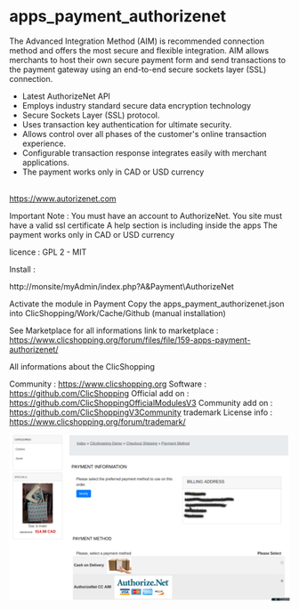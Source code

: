 # apps_payment_authorizenet

The Advanced Integration Method (AIM) is recommended connection method and offers the most secure and flexible integration.
AIM allows merchants to host their own secure payment form and send transactions to the payment gateway using an end-to-end secure sockets layer (SSL) connection.

- Latest AuthorizeNet API
- Employs industry standard secure data encryption technology
- Secure Sockets Layer (SSL) protocol.
- Uses transaction key authentication for ultimate security.
- Allows control over all phases of the customer's online transaction experience.
- Configurable transaction response integrates easily with merchant applications.
- The payment works only in CAD or USD currency
<br /><br />

https://www.autorizenet.com

Important Note :
You must have an account to AuthorizeNet.
You site must have a valid ssl certificate
A help section is including inside the apps
The payment works only in CAD or USD currency

licence  : GPL 2 - MIT

Install :

http://monsite/myAdmin/index.php?A&Payment\AuthorizeNet

Activate the module in Payment
Copy the apps_payment_authorizenet.json into ClicShopping/Work/Cache/Github (manual installation)



See Marketplace for all informations
link to marketplace : https://www.clicshopping.org/forum/files/file/159-apps-payment-authorizenet/




 All informations about the ClicShopping

Community : https://www.clicshopping.org
Software : https://github.com/ClicShopping
Official add on : https://github.com/ClicShoppingOfficialModulesV3
Community add on : https://github.com/ClicShoppingV3Community
trademark License info : https://www.clicshopping.org/forum/trademark/

![image](https://github.com/ClicShoppingOfficialModulesV3/apps_payment_authorizenet/blob/master/ModuleInfosJson/image1.png)


